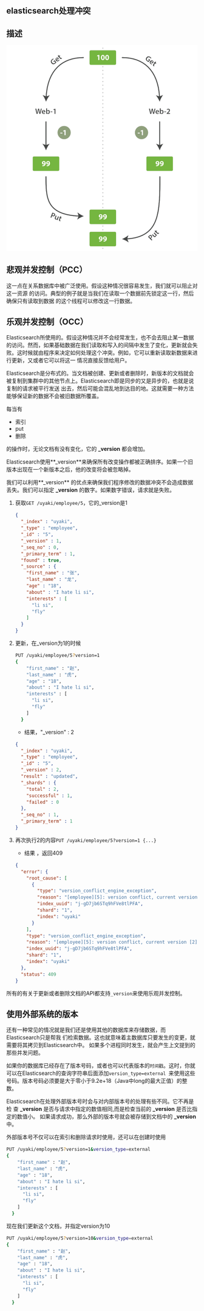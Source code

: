 ## elasticsearch处理冲突

## 描述

![image-20190830150530840](assets/image-20190830150530840.png)

## 悲观并发控制（PCC）

这一点在关系数据库中被广泛使用。假设这种情况很容易发生，我们就可以阻止对这一资源 的访问。典型的例子就是当我们在读取一个数据前先锁定这一行，然后确保只有读取到数据 的这个线程可以修改这一行数据。

## 乐观并发控制（OCC）

Elasticsearch所使用的。假设这种情况并不会经常发生，也不会去阻止某一数据的访问。然而，如果基础数据在我们读取和写入的间隔中发生了变化，更新就会失败。这时候就由程序来决定如何处理这个冲突。例如，它可以重新读取新数据来进行更新，又或者它可以将这一 情况直接反馈给用户。

Elasticsearch是分布式的。当文档被创建、更新或者删除时，新版本的文档就会被复制到集群中的其他节点上。Elasticsearch即是同步的又是异步的，也就是说复制的请求被平行发送 出去，然后可能会混乱地到达目的地。这就需要一种方法能够保证新的数据不会被旧数据所覆盖。

每当有

- 索引
- put 
- 删除

的操作时，无论文档有没有变化，它的 **_version** 都会增加。

Elasticsearch使用**_version**来确保所有改变操作都被正确排序。如果一个旧版本出现在一个新版本之后，他的改变将会被忽略掉。

我们可以利用**_version** 的优点来确保我们程序修改的数据冲突不会造成数据丢失。我们可以指定 **_version** 的数字。如果数字错误，请求就是失败。

1. 获取`GET /uyaki/employee/5`，它的_version是1

   ```json
   {
     "_index" : "uyaki",
     "_type" : "employee",
     "_id" : "5",
     "_version" : 1,
     "_seq_no" : 0,
     "_primary_term" : 1,
     "found" : true,
     "_source" : {
       "first_name" : "张",
       "last_name" : "龙",
       "age" : "18",
       "about" : "I hate li si",
       "interests" : [
         "li si",
         "fly"
       ]
     }
   }
   ```

2. 更新，在_version为1的时候

   ```sh
   PUT /uyaki/employee/5?version=1
   {
       "first_name" : "赵",
       "last_name" : "虎",
       "age" : "18",
       "about" : "I hate li si",
       "interests" : [
         "li si",
         "fly"
       ]
     }
   ```

   - 结果，"_version" : 2

   ```json
   {
     "_index" : "uyaki",
     "_type" : "employee",
     "_id" : "5",
     "_version" : 2,
     "result" : "updated",
     "_shards" : {
       "total" : 2,
       "successful" : 1,
       "failed" : 0
     },
     "_seq_no" : 1,
     "_primary_term" : 1
   }
   ```

3. 再次执行2的内容`PUT /uyaki/employee/5?version=1 {...}`

   - 结果 ，返回409

   ```json
   {
     "error": {
       "root_cause": [
         {
           "type": "version_conflict_engine_exception",
           "reason": "[employee][5]: version conflict, current version [2] is different than the one provided [1]",
           "index_uuid": "j-gD7jb6STq9hFVe8tlPFA",
           "shard": "1",
           "index": "uyaki"
         }
       ],
       "type": "version_conflict_engine_exception",
       "reason": "[employee][5]: version conflict, current version [2] is different than the one provided [1]",
       "index_uuid": "j-gD7jb6STq9hFVe8tlPFA",
       "shard": "1",
       "index": "uyaki"
     },
     "status": 409
   }
   ```

所有的有关于更新或者删除文档的API都支持`_version`来使用乐观并发控制。

## 使用外部系统的版本

还有一种常见的情况就是我们还是使用其他的数据库来存储数据，而Elasticsearch只是帮我 们检索数据。这也就意味着主数据库只要发生的变更，就需要将其拷贝到Elasticsearch中。 如果多个进程同时发生，就会产生上文提到的那些并发问题。

如果你的数据库已经存在了版本号码，或者也可以代表版本的`时间戳`。这时，你就可以在Elasticsearch的查询字符串后面添加`version_type=external `来使用这些号码。版本号码必须要是大于零小于9.2e+18（Java中long的最大正值）的整数。

Elasticsearch在处理外部版本号时会与对内部版本号的处理有些不同。它不再是检 查 **_version** 是否与请求中指定的数值相同,而是检查当前的 **_version** 是否比指定的数值小。 如果请求成功，那么外部的版本号就会被存储到文档中的 **_version** 中。

外部版本号不仅可以在索引和删除请求时使用，还可以在创建时使用

```sh
PUT /uyaki/employee/5?version=1&version_type=external
{
    "first_name" : "赵",
    "last_name" : "虎",
    "age" : "18",
    "about" : "I hate li si",
    "interests" : [
      "li si",
      "fly"
    ]
  }
```

现在我们更新这个文档，并指定version为10

```sh
PUT /uyaki/employee/5?version=10&version_type=external
{
    "first_name" : "赵",
    "last_name" : "虎",
    "age" : "18",
    "about" : "I hate li si",
    "interests" : [
      "li si",
      "fly"
    ]
  }
```

